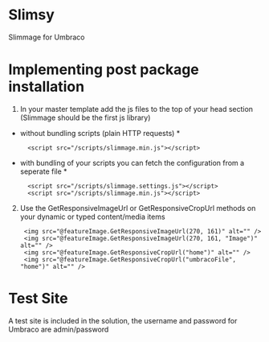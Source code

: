 Slimsy
============

Slimmage for Umbraco

# Implementing post package installation #

1. In your master template add the js files to the top of your head section (Slimmage should be the first js library)

* without bundling scripts (plain HTTP requests) *

	<script type="text/javascript">
        	window.slimmage = { verbose: false };
    	</script>
    	<script src="/scripts/slimmage.min.js"></script>

* with bundling of your scripts you can fetch the configuration from a seperate file *

    	<script src="/scripts/slimmage.settings.js"></script>
    	<script src="/scripts/slimmage.min.js"></script>

2. Use the GetResponsiveImageUrl or GetResponsiveCropUrl methods on your dynamic or typed content/media items

		<img src="@featureImage.GetResponsiveImageUrl(270, 161)" alt="" />
		<img src="@featureImage.GetResponsiveImageUrl(270, 161, "Image")" alt="" />
		<img src="@featureImage.GetResponsiveCropUrl("home")" alt="" />
		<img src="@featureImage.GetResponsiveCropUrl("umbracoFile", "home")" alt="" />

# Test Site #

A test site is included in the solution, the username and password for Umbraco are admin/password
